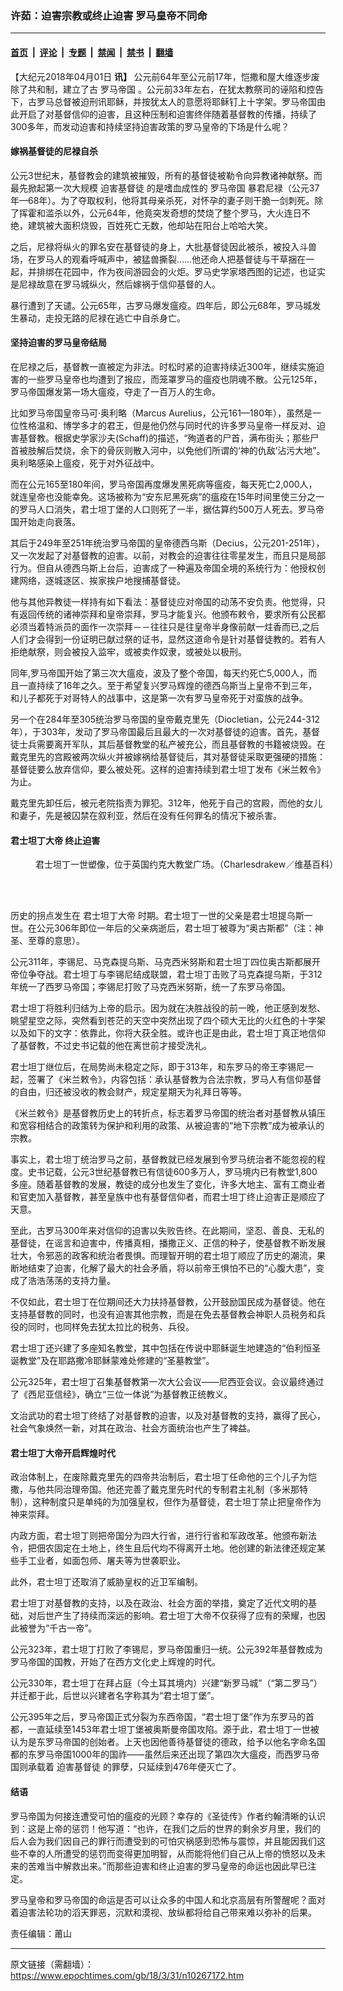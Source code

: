 ### 许茹：迫害宗教或终止迫害 罗马皇帝不同命

---

#### [首页](../../../..?n10267172) &nbsp;|&nbsp; [评论](../../../../../epoch-comment?n10267172) &nbsp;|&nbsp; [专题](../../../../../epoch-special?n10267172) &nbsp;|&nbsp; [禁闻](../../../../../epoch-news?n10267172) &nbsp;|&nbsp; [禁书](../../../../../books?n10267172) &nbsp;|&nbsp; [翻墙](https://github.com/gfw-breaker/nogfw/blob/master/README.md?n10267172)


<div class="post_content" id="artbody" itemprop="articleBody">
 <!-- article content begin -->
 <p>
  【大纪元2018年04月01日
  <strong>
   讯】
  </strong>
  公元前64年至公元前17年，恺撒和屋大维逐步废除了共和制，建立了古
  <ok href="https://www.epochtimes.com/gb/tag/%E7%BD%97%E9%A9%AC%E5%B8%9D%E5%9B%BD.html">
   罗马帝国
  </ok>
  。公元前33年左右，在犹太教祭司的诬陷和控告下，古罗马总督被迫刑讯耶稣，并按犹太人的意愿将耶稣钉上十字架。罗马帝国由此开启了对基督信仰的迫害，且这种压制和迫害终伴随着基督教的传播，持续了300多年，而发动迫害和持续坚持迫害政策的罗马皇帝的下场是什么呢？
 </p>
 <h4>
  <strong>
   嫁祸基督徒的尼禄自杀
  </strong>
 </h4>
 <p>
  公元3世纪末，基督教会的建筑被摧毁，所有的基督徒被勒令向异教诸神献祭。而最先掀起第一次大规模
  <ok href="https://www.epochtimes.com/gb/tag/%E8%BF%AB%E5%AE%B3%E5%9F%BA%E7%9D%A3%E5%BE%92.html">
   迫害基督徒
  </ok>
  的是嗜血成性的
  <ok href="https://www.epochtimes.com/gb/tag/%E7%BD%97%E9%A9%AC%E5%B8%9D%E5%9B%BD.html">
   罗马帝国
  </ok>
  暴君尼禄（公元37年—68年）。为了夺取权利，他将其母亲杀死，对怀孕的妻子则干脆一剑刺死。除了挥霍和滥杀以外，公元64年，他竟突发奇想的焚烧了整个罗马，大火连日不绝，建筑被大面积烧毁，百姓死亡无数，他却站在阳台上哈哈大笑。
 </p>
 <p>
  之后，尼禄将纵火的罪名安在基督徒的身上，大批基督徒因此被杀，被投入斗兽场，在罗马人的观看呼喊声中，被猛兽撕裂……他还命人把基督徒与干草捆在一起，并排绑在花园中，作为夜间游园会的火炬。罗马史学家塔西图的记述，也证实是尼禄故意在罗马城纵火，然后嫁祸于信仰基督的人。
 </p>
 <p>
  暴行遭到了天谴。公元65年，古罗马爆发瘟疫。四年后，即公元68年，罗马城发生暴动，走投无路的尼禄在逃亡中自杀身亡。
 </p>
 <h4>
  <strong>
   坚持迫害的罗马皇帝结局
  </strong>
 </h4>
 <p>
  在尼禄之后，基督教一直被定为非法。时松时紧的迫害持续近300年，继续实施迫害的一些罗马皇帝也均遭到了报应，而笼罩罗马的瘟疫也阴魂不散。公元125年，罗马帝国爆发第一场大瘟疫，夺走了一百万人的生命。
 </p>
 <p>
  比如罗马帝国皇帝马可·奥利略（Marcus Aurelius，公元161—180年），虽然是一位性格温和、博学多才的君王，但是他仍然与同时代的许多罗马皇帝一样反对、迫害基督教。根据史学家沙夫(Schaff)的描述，“殉道者的尸首，满布街头；那些尸首被肢解后焚烧，余下的骨灰则散入河中，以免他们所谓的‘神的仇敌’沾污大地”。奥利略感染上瘟疫，死于对外征战中。
 </p>
 <p>
  而在公元165至180年间，罗马帝国再度爆发黑死病等瘟疫，每天死亡2,000人，就连皇帝也没能幸免。这场被称为“安东尼黑死病”的瘟疫在15年时间里使三分之一的罗马人口消失，君士坦丁堡的人口则死了一半，据估算约500万人死去。罗马帝国开始走向衰落。
 </p>
 <p>
  其后于249年至251年统治罗马帝国的皇帝德西乌斯（Decius，公元201-251年），又一次发起了对基督教的迫害。以前，对教会的迫害往往零星发生，而且只是局部行为。但自从德西乌斯上台后，迫害成了一种遍及帝国全境的系统行为：他授权创建网络，逐城逐区、挨家挨户地搜捕基督徒。
 </p>
 <p>
  他与其他异教徒一样持有如下看法：基督徒应对帝国的动荡不安负责。他觉得，只有返回传统的诸神崇拜和皇帝崇拜，罗马才能复兴。他颁布敕令，要求所有公民都必须当着特派员的面作一次崇拜－－往往只是往皇帝半身像前献一炷香而已,之后人们才会得到一份证明已献过祭的证书，显然这道命令是针对基督徒教的。若有人拒绝献祭，则会被投入监牢，或被卖作奴隶，或被处以极刑。
 </p>
 <p>
  同年,罗马帝国开始了第三次大瘟疫，波及了整个帝国，每天约死亡5,000人，而且一直持续了16年之久。至于希望复兴罗马辉煌的德西乌斯当上皇帝不到三年，和儿子都死于对哥特人的战事中，这是第一次有罗马皇帝死于对蛮族的战争。
 </p>
 <p>
  另一个在284年至305统治罗马帝国的皇帝戴克里先（Diocletian，公元244-312年），于303年，发动了罗马帝国最后且最大的一次对基督徒的迫害。首先，基督徒士兵需要离开军队，其后基督教堂的私产被充公，而且基督教的书籍被烧毁。在戴克里先的宫殿被两次纵火并被嫁祸给基督徒后，其对基督徒采取更强硬的措施：基督徒要么放弃信仰，要么被处死。这样的迫害持续到君士坦丁发布《米兰敕令》为止。
 </p>
 <p>
  戴克里先卸任后，被元老院指责为罪犯。312年，他死于自己的宫殿，而他的女儿和妻子，先是被囚禁在叙利亚，然后在没有任何罪名的情况下被杀害。
 </p>
 <h4>
  <strong>
   <ok href="https://www.epochtimes.com/gb/tag/%E5%90%9B%E5%A3%AB%E5%9D%A6%E4%B8%81%E5%A4%A7%E5%B8%9D.html">
    君士坦丁大帝
   </ok>
   终止迫害
  </strong>
  <strong>
  </strong>
 </h4>
 <figure aria-describedby="caption-attachment-10267296" class="wp-caption aligncenter" id="attachment_10267296" style="width: 600px">
  <ok href="https://i.epochtimes.com/assets/uploads/2018/04/1612061100461456-600x400-e1522535477932.jpg" target="_blank">
   <img alt="" class="size-large wp-image-10267296" src="https://i.epochtimes.com/assets/uploads/2018/04/1612061100461456-600x400-600x400.jpg"/>
  </ok>
  <br/><figcaption class="wp-caption-text" id="caption-attachment-10267296">
   君士坦丁一世塑像，位于英国约克大教堂广场。（Charlesdrakew／维基百科）
  </figcaption><br/>
 </figure><br/>
 <p>
  历史的拐点发生在
  <ok href="https://www.epochtimes.com/gb/tag/%E5%90%9B%E5%A3%AB%E5%9D%A6%E4%B8%81%E5%A4%A7%E5%B8%9D.html">
   君士坦丁大帝
  </ok>
  时期。君士坦丁一世的父亲是君士坦提乌斯一世。在公元306年即位一年后的父亲病逝后，君士坦丁被尊为“奥古斯都”（注：神圣、至尊的意思）。
 </p>
 <p>
  公元311年，李锡尼、马克森提乌斯、马克西米努斯和君士坦丁四位奥古斯都展开帝位争夺战。君士坦丁与李锡尼结成联盟，君士坦丁击败了马克森提乌斯，于312年统一了西罗马帝国；李锡尼打败了马克西米努斯，统一了东罗马帝国。
 </p>
 <p>
  君士坦丁将胜利归结为上帝的启示。因为就在决胜战役的前一晚，他正感到发愁、眺望星空之际，突然看到苍茫的天空中突然出现了四个硕大无比的火红色的十字架以及如下的文字：依靠此，你将大获全胜。或许也正是由此，君士坦丁真正地信仰了基督教，不过史书记载的他在离世前才接受洗礼。
 </p>
 <p>
  君士坦丁继位后，在局势尚未稳定之际，即于313年，和东罗马的帝王李锡尼一起，签署了《米兰敕令》，内容包括：承认基督教为合法宗教，罗马人有信仰基督的自由，归还被没收的教会财产，规定星期天为礼拜日等等。
 </p>
 <p>
  《米兰敕令》是基督教历史上的转折点，标志着罗马帝国的统治者对基督教从镇压和宽容相结合的政策转为保护和利用的政策、从被迫害的“地下宗教”成为被承认的宗教。
 </p>
 <p>
  事实上，君士坦丁统治罗马之前，基督教就已经发展到令罗马统治者不能忽视的程度。史书记载，公元3世纪基督教已有信徒600多万人，罗马境内已有教堂1,800多座。随着基督教的发展，教徒的成分也发生了变化，许多大地主、富有工商业者和官吏加入基督教，甚至皇族中也有基督信仰者，而君士坦丁终止迫害正是顺应了天意。
 </p>
 <p>
  至此，古罗马300年来对信仰的迫害以失败告终。在此期间，坚忍、善良、无私的基督徒，在谣言和迫害中，传播真相，播撒正义、正信的种子，使基督教不断发展壮大，令邪恶的政客和统治者畏惧。而理智开明的君士坦丁顺应了历史的潮流，果断地结束了迫害，化解了最大的社会矛盾，将以前帝王惧怕不已的“心腹大患”，变成了浩浩荡荡的支持力量。
 </p>
 <p>
  不仅如此，君士坦丁在位期间还大力扶持基督教，公开鼓励国民成为基督徒。他在支持基督教的同时，也没有迫害其他宗教，而是在免去基督教会神职人员税务和兵役的同时，也同样免去犹太拉比的税务、兵役。
 </p>
 <p>
  君士坦丁还兴建了多座知名教堂，其中包括在传说中耶稣诞生地建造的“伯利恒圣诞教堂”及在耶路撒冷耶稣蒙难处修建的“圣墓教堂”。
 </p>
 <p>
  公元325年，君士坦丁召集基督教第一次大公会议——尼西亚会议。会议最终通过了《西尼亚信经》，确立“三位一体说”为基督教正统教义。
 </p>
 <p>
  文治武功的君士坦丁终结了对基督教的迫害，以及对基督教的支持，赢得了民心，社会气象焕然一新，对其在政治、社会方面统治也产生了裨益。
 </p>
 <h4>
  <strong>
   君士坦丁大帝开启辉煌时代
  </strong>
 </h4>
 <p>
  政治体制上，在废除戴克里先的四帝共治制后，君士坦丁任命他的三个儿子为恺撒，与他共同治理帝国。他还完善了戴克里先时代的专制君主礼制（多米那特制），这种制度只是单纯的为加强皇权，但作为基督徒，君士坦丁禁止把皇帝作为神来崇拜。
 </p>
 <p>
  内政方面，君士坦丁则把帝国分为四大行省，进行行省和军政改革。他颁布新法令，把佃农固定在土地上，终生且后代均不得离开土地。他创建的新法律还规定某些手工业者，如面包师、屠夫等为世袭职业。
 </p>
 <p>
  此外，君士坦丁还取消了威胁皇权的近卫军编制。
 </p>
 <p>
  君士坦丁对基督教的支持，以及在政治、社会方面的举措，奠定了近代文明的基础，对后世产生了持续而深远的影响。君士坦丁大帝不仅获得了应有的荣耀，也因此被誉为“千古一帝”。
 </p>
 <p>
  公元323年，君士坦丁打败了李锡尼，罗马帝国重归一统。公元392年基督教成为罗马帝国的国教，开始了在西方文化史上辉煌的时代。
 </p>
 <p>
  公元330年，君士坦丁在拜占庭（今土耳其境内）兴建“新罗马城”（“第二罗马”）并迁都于此，后世以兴建者名字称其为“君士坦丁堡”。
 </p>
 <p>
  公元395年之后，罗马帝国正式分裂为东西帝国，“君士坦丁堡”作为东罗马的首都，一直延续至1453年君士坦丁堡被奥斯曼帝国攻陷。源于此，君士坦丁一世被认为是东罗马帝国的创始者。上天也因他善待基督徒的德政，给予以他名字命名国都的东罗马帝国1000年的国祚——虽然后来还出现了第四次大瘟疫，而西罗马帝国则承载着
  <ok href="https://www.epochtimes.com/gb/tag/%E8%BF%AB%E5%AE%B3%E5%9F%BA%E7%9D%A3%E5%BE%92.html">
   迫害基督徒
  </ok>
  的罪孽，只延续到476年便灭亡了。
 </p>
 <h4>
  <strong>
   结语
  </strong>
 </h4>
 <p>
  罗马帝国为何接连遭受可怕的瘟疫的光顾？幸存的《圣徒传》作者约翰清晰的认识到：这是上帝的惩罚！他写道：“也许，在我们之后的世界的剩余岁月里，我们的后人会为我们因自己的罪行而遭受到的可怕灾祸感到恐怖与震惊，并且能因我们这些不幸的人所遭受的惩罚而变得更加明智，从而能将他们自己从上帝的愤怒以及未来的苦难当中解救出来。”而那些迫害和终止迫害的罗马皇帝的命运也因此早已注定。
 </p>
 <p>
  罗马皇帝和罗马帝国的命运是否可以让众多的中国人和北京高层有所警醒呢？面对着迫害法轮功的滔天罪恶，沉默和漠视、放纵都将给自己带来难以弥补的后果。
 </p>
 <p>
  责任编辑：莆山
 </p>
 <p>
 </p>
 <!-- article content end -->
 <div id="below_article_ad">
 </div>
</div>


---

原文链接（需翻墙）：https://www.epochtimes.com/gb/18/3/31/n10267172.htm